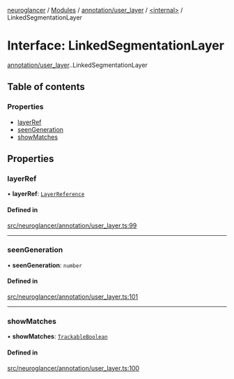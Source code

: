 [neuroglancer](../README.md) / [Modules](../modules.md) / [annotation/user\_layer](../modules/annotation_user_layer.md) / [<internal\>](../modules/annotation_user_layer._internal_.md) / LinkedSegmentationLayer

# Interface: LinkedSegmentationLayer

[annotation/user_layer](../modules/annotation_user_layer.md).[<internal>](../modules/annotation_user_layer._internal_.md).LinkedSegmentationLayer

## Table of contents

### Properties

- [layerRef](annotation_user_layer._internal_.LinkedSegmentationLayer.md#layerref)
- [seenGeneration](annotation_user_layer._internal_.LinkedSegmentationLayer.md#seengeneration)
- [showMatches](annotation_user_layer._internal_.LinkedSegmentationLayer.md#showmatches)

## Properties

### layerRef

• **layerRef**: [`LayerReference`](../classes/annotation_user_layer._internal_.LayerReference.md)

#### Defined in

[src/neuroglancer/annotation/user_layer.ts:99](https://github.com/ActiveBrainAtlas2/neuroglancer/blob/1beb5d34/src/neuroglancer/annotation/user_layer.ts#L99)

___

### seenGeneration

• **seenGeneration**: `number`

#### Defined in

[src/neuroglancer/annotation/user_layer.ts:101](https://github.com/ActiveBrainAtlas2/neuroglancer/blob/1beb5d34/src/neuroglancer/annotation/user_layer.ts#L101)

___

### showMatches

• **showMatches**: [`TrackableBoolean`](../classes/annotation_annotation_layer_state._internal_.TrackableBoolean.md)

#### Defined in

[src/neuroglancer/annotation/user_layer.ts:100](https://github.com/ActiveBrainAtlas2/neuroglancer/blob/1beb5d34/src/neuroglancer/annotation/user_layer.ts#L100)
